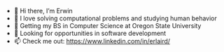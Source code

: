 - 👋 Hi there, I’m Erwin
- 👀 I love solving computational problems and studying human behavior
- 🌱 Getting my BS in Computer Science at Oregon State University
- 💞️ Looking for opportunities in software development
- 📫 Check me out: https://www.linkedin.com/in/erlaird/

<!---
aauin/aauin is a ✨ special ✨ repository because its `README.md` (this file) appears on your GitHub profile.
You can click the Preview link to take a look at your changes.
--->
